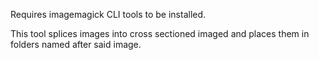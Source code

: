 Requires imagemagick CLI tools to be installed. 

This tool splices images into cross sectioned imaged and places them in folders named after said image.